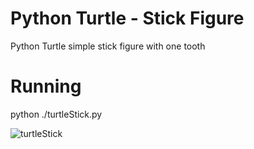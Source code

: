 # Python Turtle - Stick Figure

Python Turtle simple stick figure with one tooth

# Running

python ./turtleStick.py

![turtleStick](https://user-images.githubusercontent.com/110135593/225664163-18fdd4e4-b525-425a-86a8-26f9d524c5d7.jpg)
